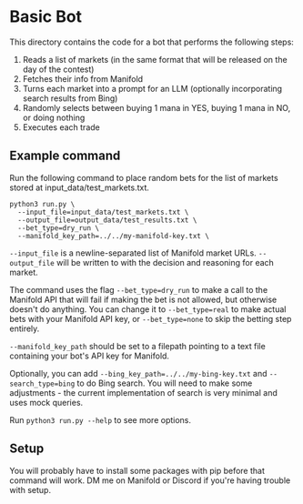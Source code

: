 # Basic Bot

This directory contains the code for a bot that performs the following steps:

1. Reads a list of markets (in the same format that will be released on the day of the contest)
2. Fetches their info from Manifold
3. Turns each market into a prompt for an LLM (optionally incorporating search results from Bing)
4. Randomly selects between buying 1 mana in YES, buying 1 mana in NO, or doing nothing
5. Executes each trade

## Example command

Run the following command to place random bets for the list of markets stored at input_data/test_markets.txt.

```
python3 run.py \
  --input_file=input_data/test_markets.txt \
  --output_file=output_data/test_results.txt \
  --bet_type=dry_run \
  --manifold_key_path=../../my-manifold-key.txt \
```

`--input_file` is a newline-separated list of Manifold market URLs. `--output_file` will be written to with the decision and reasoning for each market.

The command uses the flag `--bet_type=dry_run` to make a call to the Manifold API that will fail if making the bet is not allowed, but otherwise doesn't do anything. You can change it to `--bet_type=real` to make actual bets with your Manifold API key, or `--bet_type=none` to skip the betting step entirely.

`--manifold_key_path` should be set to a filepath pointing to a text file containing your bot's API key for Manifold.

Optionally, you can add `--bing_key_path=../../my-bing-key.txt` and `--search_type=bing` to do Bing search. You will need to make some adjustments - the current implementation of search is very minimal and uses mock queries.

Run `python3 run.py --help` to see more options.

## Setup

You will probably have to install some packages with pip before that command will work. DM me on Manifold or Discord if you're having trouble with setup.

